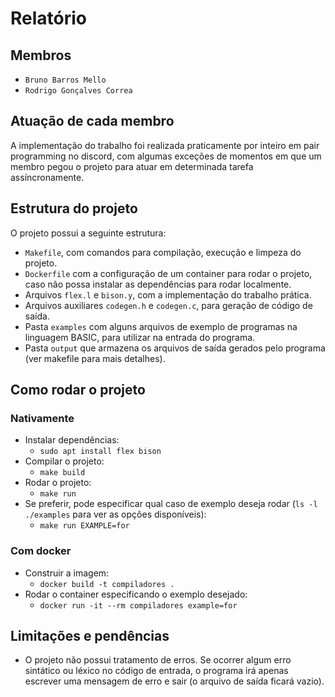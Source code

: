# Relatório

## Membros

- `Bruno Barros Mello`
- `Rodrigo Gonçalves Correa`


## Atuação de cada membro

A implementação do trabalho foi realizada praticamente por inteiro em pair programming no discord, com algumas exceções de momentos em que um membro pegou o projeto para atuar em determinada tarefa assíncronamente.

## Estrutura do projeto

O projeto possui a seguinte estrutura:

- `Makefile`, com comandos para compilação, execução e limpeza do projeto.
- `Dockerfile` com a configuração de um container para rodar o projeto, caso não possa instalar as dependências para rodar localmente.
- Arquivos `flex.l` e `bison.y`, com a implementação do trabalho prática.
- Arquivos auxiliares `codegen.h` e `codegen.c`, para geração de código de saída.
- Pasta `examples` com alguns arquivos de exemplo de programas na linguagem BASIC, para utilizar na entrada do programa.
- Pasta `output` que armazena os arquivos de saída gerados pelo programa (ver makefile para mais detalhes).

## Como rodar o projeto

### Nativamente

- Instalar dependências:
    - `sudo apt install flex bison`
- Compilar o projeto:
    - `make build`
- Rodar o projeto:
    - `make run`
- Se preferir, pode especificar qual caso de exemplo deseja rodar (`ls -l ./examples` para ver as opções disponíveis):
    - `make run EXAMPLE=for`

### Com docker

- Construir a imagem:
    - `docker build -t compiladores .`
- Rodar o container especificando o exemplo desejado:
    - `docker run -it --rm compiladores example=for`

## Limitações e pendências

- O projeto não possui tratamento de erros. Se ocorrer algum erro sintático ou léxico no código de entrada, o programa irá apenas escrever uma mensagem de erro e sair (o arquivo de saída ficará vazio).
